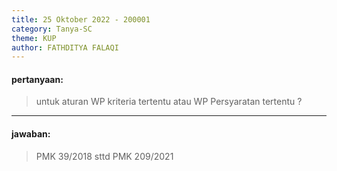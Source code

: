 ```yaml
---
title: 25 Oktober 2022 - 200001
category: Tanya-SC
theme: KUP
author: FATHDITYA FALAQI
---
```


#### pertanyaan:
> untuk aturan WP kriteria tertentu atau WP Persyaratan tertentu ?	

---

#### jawaban:
> PMK 39/2018 sttd PMK 209/2021	